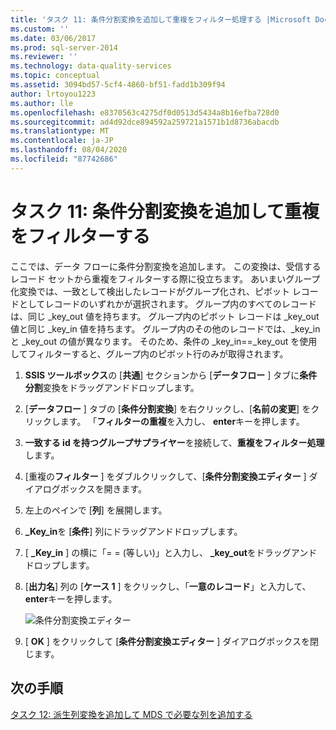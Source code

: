 ```yaml
---
title: 'タスク 11: 条件分割変換を追加して重複をフィルター処理する |Microsoft Docs'
ms.custom: ''
ms.date: 03/06/2017
ms.prod: sql-server-2014
ms.reviewer: ''
ms.technology: data-quality-services
ms.topic: conceptual
ms.assetid: 3094bd57-5cf4-4860-bf51-fadd1b309f94
author: lrtoyou1223
ms.author: lle
ms.openlocfilehash: e8370563c4275df0d0513d5434a8b16efba728d0
ms.sourcegitcommit: ad4d92dce894592a259721a1571b1d8736abacdb
ms.translationtype: MT
ms.contentlocale: ja-JP
ms.lasthandoff: 08/04/2020
ms.locfileid: "87742686"
---
```

# <a name="task-11-adding-conditional-split-transform-to-filter-duplicates"></a>タスク 11: 条件分割変換を追加して重複をフィルターする
  ここでは、データ フローに条件分割変換を追加します。 この変換は、受信するレコード セットから重複をフィルターする際に役立ちます。 あいまいグループ化変換では、一致として検出したレコードがグループ化され、ピボット レコードとしてレコードのいずれかが選択されます。 グループ内のすべてのレコードは、同じ _key_out 値を持ちます。 グループ内のピボット レコードは _key_out 値と同じ _key_in 値を持ちます。 グループ内のその他のレコードでは、_key_in と _key_out の値が異なります。 そのため、条件の _key_in==_key_out を使用してフィルターすると、グループ内のピボット行のみが取得されます。  
  
1.  **SSIS ツールボックス**の [**共通**] セクションから [**データフロー** ] タブに**条件分割**変換をドラッグアンドドロップします。  
  
2.  [**データフロー** ] タブの [**条件分割変換**] を右クリックし、[**名前の変更**] をクリックします。 「**フィルターの重複**を入力し、 **enter**キーを押します。  
  
3.  **一致する id を持つグループサプライヤー**を接続して、**重複をフィルター処理**します。  
  
4.  [重複の**フィルター** ] をダブルクリックして、[**条件分割変換エディター** ] ダイアログボックスを開きます。  
  
5.  左上のペインで [**列**] を展開します。  
  
6.  **_Key_in**を [**条件**] 列にドラッグアンドドロップします。  
  
7.  [ **_Key_in** ] の横に「= = (等しい)」と入力し、 **_key_out**をドラッグアンドドロップします。  
  
8.  [**出力名**] 列の [**ケース 1** ] をクリックし、「**一意のレコード**」と入力して、 **enter**キーを押します。  
  
     ![条件分割変換エディター](../../2014/tutorials/media/et-addingconditionalsplittransformtofilterduplicates.jpg "条件分割変換エディター")  
  
9. [ **OK** ] をクリックして [**条件分割変換エディター** ] ダイアログボックスを閉じます。  
  
## <a name="next-step"></a>次の手順  
 [タスク 12: 派生列変換を追加して MDS で必要な列を追加する](../../2014/tutorials/task-12-adding-derived-column-transform-to-add-columns-required-by-mds.md)  
  
  

